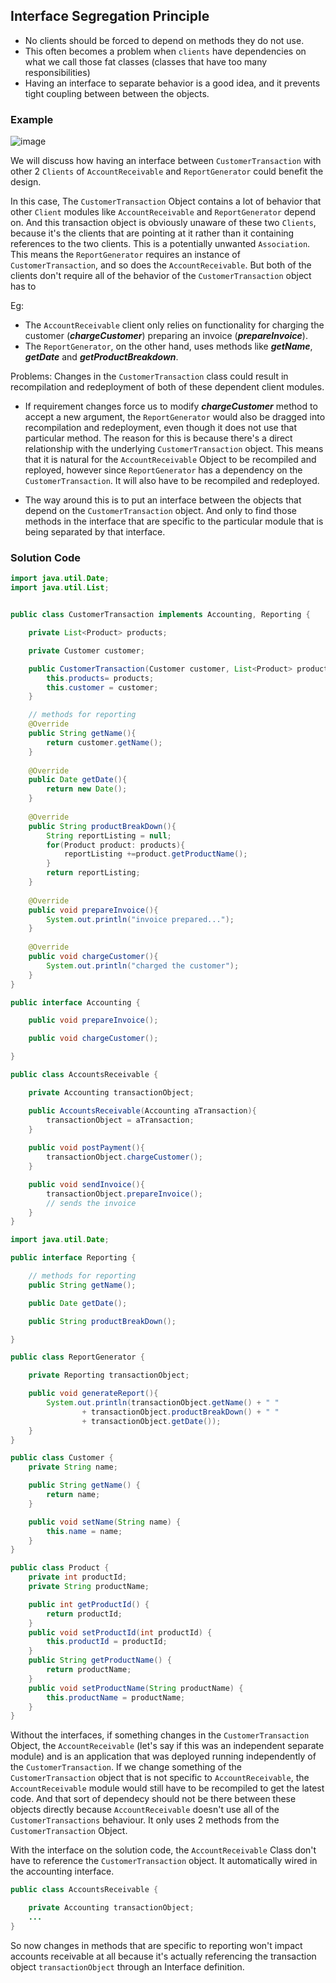 ## Interface Segregation Principle
- No clients should be forced to depend on methods they do not use.
- This often becomes a problem when `clients` have dependencies on what we call those fat classes (classes that have too many responsibilities)
- Having an interface to separate behavior is a good idea, and it prevents tight coupling between between the objects.

### Example

![image](https://user-images.githubusercontent.com/59940078/206358032-20de9191-2236-458b-a379-f17227cd07d1.png)

We will discuss how having an interface between `CustomerTransaction` with other 2 `Clients` of `AccountReceivable` and `ReportGenerator` could benefit the design.

In this case, The `CustomerTransaction` Object contains a lot of behavior that other `Client` modules like `AccountReceivable` and `ReportGenerator` depend on. And this transaction object is obviously unaware of these two `Clients`, because it's the clients that are pointing at it rather than it containing references to the two clients. This is a potentially unwanted `Association`. This means the `ReportGenerator` requires an instance of `CustomerTransaction`, and so does the `AccountReceivable`. But both of the clients don't require all of the behavior of the `CustomerTransaction` object has to

Eg: 
- The `AccountReceivable` client only relies on functionality for charging the customer (**_chargeCustomer_**) preparing an invoice (**_prepareInvoice_**).
- The `ReportGenerator`, on the other hand, uses methods like **_getName_**, **_getDate_** and **_getProductBreakdown_**.

Problems:
Changes in the `CustomerTransaction` class could result in recompilation and redeployment of both of these dependent client modules.
- If requirement changes force us to modify **_chargeCustomer_** method to accept a new argument, the `ReportGenerator` would also be dragged into recompilation and redeployment, even though it does not use that particular method. The reason for this is because there's a direct relationship with the underlying `CustomerTransaction` object. This means that it is natural for the `AccountReceivable` Object to be recompiled and reployed, however since `ReportGenerator` has a dependency on the `CustomerTransaction`. It will also have to be recompiled and redeployed.

- The way around this is to put an interface between the objects that depend on the `CustomerTransaction` object. And only to find those methods in the interface that are specific to the particular module that is being separated by that interface.


### Solution Code

```java
import java.util.Date;
import java.util.List;


public class CustomerTransaction implements Accounting, Reporting {

    private List<Product> products;

    private Customer customer;

    public CustomerTransaction(Customer customer, List<Product> products){
        this.products= products;
        this.customer = customer;
    }

    // methods for reporting
    @Override
    public String getName(){
        return customer.getName();
    }
    
    @Override
    public Date getDate(){
        return new Date();
    }
    
    @Override
    public String productBreakDown(){
        String reportListing = null;
        for(Product product: products){
            reportListing +=product.getProductName();
        }
        return reportListing;
    }
    
    @Override
    public void prepareInvoice(){
        System.out.println("invoice prepared...");
    }
    
    @Override
    public void chargeCustomer(){
        System.out.println("charged the customer");
    }
}
```

```java
public interface Accounting {

    public void prepareInvoice();

    public void chargeCustomer();

}
```

```java
public class AccountsReceivable {

    private Accounting transactionObject;

    public AccountsReceivable(Accounting aTransaction){
        transactionObject = aTransaction;
    }
    
    public void postPayment(){
        transactionObject.chargeCustomer();
    }

    public void sendInvoice(){
        transactionObject.prepareInvoice();
        // sends the invoice
    }
}
```

```java
import java.util.Date;

public interface Reporting {

    // methods for reporting
    public String getName();

    public Date getDate();

    public String productBreakDown();

}
```

```java
public class ReportGenerator {

    private Reporting transactionObject;

    public void generateReport(){
        System.out.println(transactionObject.getName() + " "
                + transactionObject.productBreakDown() + " "
                + transactionObject.getDate());
    }
}
```

```java
public class Customer {
    private String name;

    public String getName() {
        return name;
    }

    public void setName(String name) {
        this.name = name;
    }
}
```

```java
public class Product {
    private int productId;
    private String productName;

    public int getProductId() {
        return productId;
    }
    public void setProductId(int productId) {
        this.productId = productId;
    }
    public String getProductName() {
        return productName;
    }
    public void setProductName(String productName) {
        this.productName = productName;
    }
}
```

Without the interfaces, if something changes in the `CustomerTransaction` Object, the `AccountReceivable` (let's say if this was an independent separate module) and is an application that was deployed running independently of the `CustomerTransaction`. If we change something of the `CustomerTransaction` object that is not specific to `AccountReceivable`, the `AccountReceivable` module would still have to be recompiled to get the latest code. And that sort of dependecy should not be there between these objects directly because `AccountReceivable` doesn't use all of the `CustomerTransactions` behaviour. It only uses 2 methods from the `CustomerTransaction` Object.

With the interface on the solution code, the `AccountReceivable` Class don't have to reference the `CustomerTransaction` object. It automatically wired in the accounting interface. 
```java
public class AccountsReceivable {

    private Accounting transactionObject;
    ...
}
```
So now changes in methods that are specific to reporting won't impact accounts receivable at all because it's actually referencing the transaction object `transactionObject` through an Interface definition.
